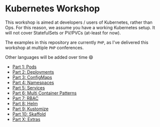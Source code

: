 # Kubernetes Workshop

This workshop is aimed at developers / users of Kubernetes, rather than Ops. For this reason, we assume you have a working Kubernetes setup. It will not cover StatefulSets or PV/PVCs (at-least for now).

The examples in this repository are currently `PHP`, as I've delivered this workshop at multiple `PHP` conferences.

Other languages will be added over time 😄

- [Part 1: Pods](./part-1)
- [Part 2: Deployments](./part-2)
- [Part 3: ConfigMaps](./part-3)
- [Part 4: Namespaces](./part-4)
- [Part 5: Services](./part-5)
- [Part 6: Multi Container Patterns](./part-6)
- [Part 7: RBAC](./part-7)
- [Part 8: Helm](./part-8)
- [Part 9: Kustomize](./part-9)
- [Part 10: Skaffold](./part-10)
- [Part X: Extras](./part-x)
